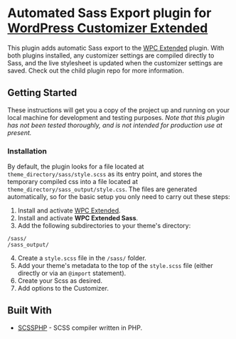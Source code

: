 # Automated Sass Export plugin for [WordPress Customizer Extended](https://github.com/jtmcgrath/wpc-extended)

This plugin adds automatic Sass export to the [WPC Extended](https://github.com/jtmcgrath/wpc-extended) plugin. With both plugins installed, any customizer settings are compiled directly to Sass, and the live stylesheet is updated when the customizer settings are saved. Check out the child plugin repo for more information.

## Getting Started

These instructions will get you a copy of the project up and running on your local machine for development and testing purposes. *Note that this plugin has not been tested thoroughly, and is not intended for production use at present.*

### Installation

By default, the plugin looks for a file located at `theme_directory/sass/style.scss` as its entry point, and stores the temporary compiled css into a file located at `theme_directory/sass_output/style.css`. The files are generated automatically, so for the basic setup you only need to carry out these steps:

1. Install and activate [WPC Extended](https://github.com/jtmcgrath/wpc-extended).
2. Install and activate **WPC Extended Sass**.
3. Add the following subdirectories to your theme's directory:
```
/sass/
/sass_output/
```
4. Create a `style.scss` file in the `/sass/` folder.
5. Add your theme's metadata to the top of the `style.scss` file (either directly or via an `@import` statement).
6. Create your Scss as desired.
7. Add options to the Customizer.

## Built With

- [SCSSPHP](https://github.com/leafo/scssphp) - SCSS compiler written in PHP.

